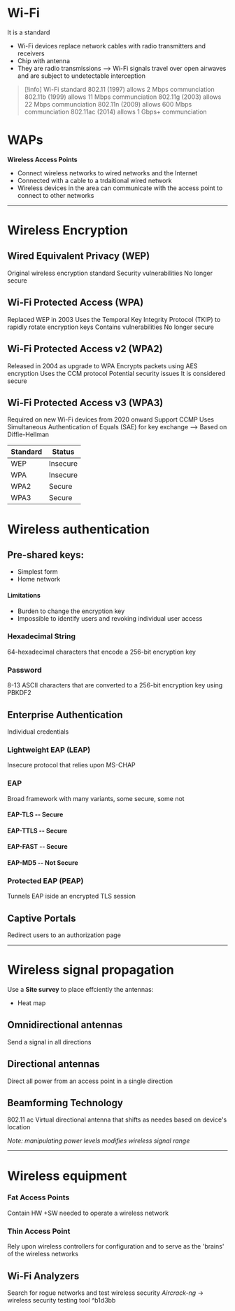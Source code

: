 # Wi-Fi

It is a standard
- Wi-Fi devices replace network cables with radio transmitters and receivers
- Chip with antenna
- They are radio transmissions --> Wi-Fi signals travel over open airwaves and are subject to undetectable interception

> [!info] Wi-Fi standard
> 802.11 (1997) allows 2 Mbps communciation
> 802.11b (1999) allows 11 Mbps communciation
> 802.11g (2003) allows 22 Mbps communciation
> 802.11n (2009) allows 600 Mbps communciation
> 802.11ac (2014) allows 1 Gbps+ communciation
# WAPs
**Wireless Access Points**
- Connect wireless networks to wired networks and the Internet
- Connected with a cable to a trdaitional wired network
- Wireless devices in the area can communicate with the access point to connect to other networks

---

# Wireless Encryption

## Wired Equivalent Privacy (WEP)

Original wireless encryption standard
Security vulnerabilities
No longer secure

## Wi-Fi Protected Access (WPA)

Replaced WEP in 2003
Uses the Temporal Key Integrity Protocol (TKIP) to rapidly rotate encryption keys
Contains vulnerabilities
No longer secure

## Wi-Fi Protected Access v2 (WPA2)

Released in 2004 as upgrade to WPA
Encrypts packets using AES encryption
Uses the CCM protocol
Potential security issues
It is considered secure

## Wi-Fi Protected Access v3 (WPA3)

Required on new Wi-Fi devices from 2020 onward
Support CCMP
Uses Simultaneous Authentication of Equals (SAE) for key exchange --> Based on Diffie-Hellman


| Standard | Status   |
| -------- | -------- |
| WEP      | Insecure |
| WPA      | Insecure |
| WPA2     | Secure   |
| WPA3     | Secure   |

# Wireless authentication

## Pre-shared keys:
- Simplest form
- Home network

#### Limitations
- Burden to change the encryption key
- Impossible to identify users and revoking individual user access

### Hexadecimal String
64-hexadecimal characters that encode a 256-bit encryption key
### Password
8-13 ASCII characters that are converted to a 256-bit encryption key using PBKDF2


## Enterprise Authentication
Individual credentials

### Lightweight EAP (LEAP)
Insecure protocol that relies upon MS-CHAP

### EAP
Broad framework with many variants, some secure, some not
#### EAP-TLS -- Secure
#### EAP-TTLS -- Secure

#### EAP-FAST -- Secure

#### EAP-MD5 -- Not Secure

### Protected EAP (PEAP)
Tunnels EAP iside an encrypted TLS session

## Captive Portals
Redirect users to an authorization page

---
# Wireless signal propagation

Use a **Site survey** to place effciently the antennas:
- Heat map
## Omnidirectional antennas
Send a signal in all directions

## Directional antennas
Direct all power from an access point in a single direction

## Beamforming Technology
802.11 ac
Virtual directional antenna that shifts as needes based on device's location

*Note:  manipulating power levels modifies wireless signal range*

----
# Wireless equipment

### Fat Access Points
Contain HW +SW needed to operate a wireless network

### Thin Access Point
Rely upon wireless controllers for configuration and to serve as the 'brains' of the wireless networks

## Wi-Fi Analyzers
Search for rogue networks and test wireless security
*Aircrack-ng* -> wireless security testing tool ^b1d3bb
